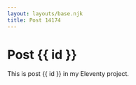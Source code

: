 ```yaml
---
layout: layouts/base.njk
title: Post 14174
---
```


# Post {{ id }}

This is post {{ id }} in my Eleventy project.
